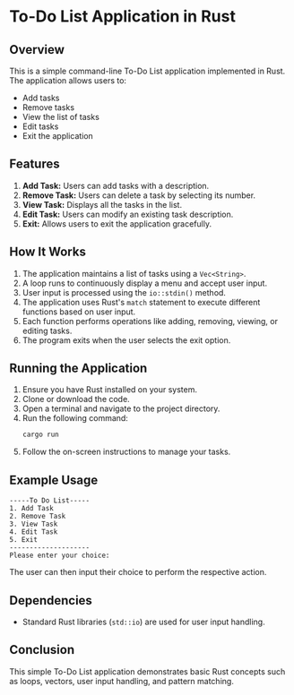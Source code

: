 # To-Do List Application in Rust

## Overview
This is a simple command-line To-Do List application implemented in Rust. The application allows users to:
- Add tasks
- Remove tasks
- View the list of tasks
- Edit tasks
- Exit the application

## Features
1. **Add Task:** Users can add tasks with a description.
2. **Remove Task:** Users can delete a task by selecting its number.
3. **View Task:** Displays all the tasks in the list.
4. **Edit Task:** Users can modify an existing task description.
5. **Exit:** Allows users to exit the application gracefully.

## How It Works
1. The application maintains a list of tasks using a `Vec<String>`.
2. A loop runs to continuously display a menu and accept user input.
3. User input is processed using the `io::stdin()` method.
4. The application uses Rust's `match` statement to execute different functions based on user input.
5. Each function performs operations like adding, removing, viewing, or editing tasks.
6. The program exits when the user selects the exit option.

## Running the Application
1. Ensure you have Rust installed on your system.
2. Clone or download the code.
3. Open a terminal and navigate to the project directory.
4. Run the following command:
   ```sh
   cargo run
   ```
5. Follow the on-screen instructions to manage your tasks.

## Example Usage
```
-----To Do List-----
1. Add Task 
2. Remove Task 
3. View Task 
4. Edit Task 
5. Exit 
--------------------
Please enter your choice:
```
The user can then input their choice to perform the respective action.

## Dependencies
- Standard Rust libraries (`std::io`) are used for user input handling.

## Conclusion
This simple To-Do List application demonstrates basic Rust concepts such as loops, vectors, user input handling, and pattern matching.
